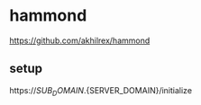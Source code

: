 # hammond

https://github.com/akhilrex/hammond

## setup
https://${SUB_DOMAIN}.${SERVER_DOMAIN}/initialize